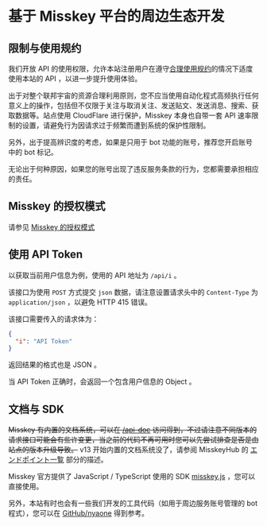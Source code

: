# 基于 Misskey 平台的周边生态开发

## 限制与使用规约

我们开放 API 的使用权限，允许本站注册用户在遵守[合理使用规约](/aup/)的情况下适度使用本站的 API ，以进一步提升使用体验。

出于对整个联邦宇宙的资源合理利用原则，您不应当使用自动化程式高频执行任何意义上的操作，包括但不仅限于关注与取消关注、发送贴文、发送消息、搜索、获取数据等。站点使用 CloudFlare 进行保护，Misskey 本身也自带一套 API 速率限制的设置，请避免行为因请求过于频繁而遭到系统的保护性限制。



另外，出于提高辨识度的考虑，如果是只用于 bot 功能的账号，推荐您开启账号中的 bot 标记。

无论出于何种原因，如果您的账号出现了违反服务条款的行为，您都需要承担相应的责任。

## Misskey 的授权模式

请参见 [Misskey 的授权模式](./auth/)

## 使用 API Token

以获取当前用户信息为例，使用的 API 地址为 `/api/i` 。

该接口为使用 `POST` 方式提交 `json` 数据，请注意设置请求头中的 `Content-Type` 为 `application/json` ，以避免 HTTP 415 错误。

该接口需要传入的请求体为：

```json
{
  "i": "API Token"
}
```

返回结果的格式也是 JSON 。

当 API Token 正确时，会返回一个包含用户信息的 Object 。

## 文档与 SDK

~~Misskey 有内置的文档系统，可以在 [/api-doc](https://nya.one/api-doc) 访问得到，不过请注意不同版本的请求接口可能会有些许变更，当之前的代码不再可用时您可以先尝试排查是否是由站点的版本升级导致。~~ v13 开始内置的文档系统没了，请参阅 MisskeyHub 的 [エンドポイント一覧](https://misskey-hub.net/docs/api/endpoints.html) 部分的描述。

Misskey 官方提供了 JavaScript / TypeScript 使用的 SDK [misskey.js](https://github.com/misskey-dev/misskey.js) ，您可以直接使用。

另外，本站有时也会有一些我们开发的工具代码（如用于周边服务账号管理的 bot 程式），您可以在 [GitHub/nyaone](https://github.com/nyaone) 得到参考。

